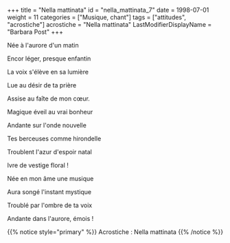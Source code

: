 +++
title = "Nella mattinata"
id = "nella_mattinata_7"
date = 1998-07-01
weight = 11
categories = ["Musique, chant"]
tags = ["attitudes", "acrostiche"]
acrostiche = "Nella mattinata"
LastModifierDisplayName = "Barbara Post"
+++

Née à l'aurore d'un matin

Encor léger, presque enfantin

La voix s'élève en sa lumière

Lue au désir de ta prière

Assise au faîte de mon cœur.

Magique éveil au vrai bonheur

Andante sur l'onde nouvelle

Tes berceuses comme hirondelle

Troublent l'azur d'espoir natal

Ivre de vestige floral !

Née en mon âme une musique

Aura songé l'instant mystique

Troublé par l'ombre de ta voix

Andante dans l'aurore, émois !

{{% notice style="primary" %}}
Acrostiche : Nella mattinata
{{% /notice %}}
